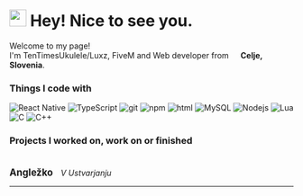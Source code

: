 <h1><img src="https://emojis.slackmojis.com/emojis/images/1531849430/4246/blob-sunglasses.gif?1531849430" width="30"/> Hey! Nice to see you.</h1>


<p>Welcome to my page! </br> I'm TenTimesUkulele/Luxz, FiveM and Web developer from <img src="https://cdn-icons-png.flaticon.com/512/206/206842.png" width="13"/> <b>Celje, Slovenia</b>. </p>
<h3>Things I code with</h3>
<p>
<img alt="React Native" src="https://img.shields.io/badge/-React%20Native-61DAFB?style=flat-square&logo=react&logoColor=white" />
<img alt="TypeScript" src="https://img.shields.io/badge/-TypeScript-007ACC?style=flat-square&logo=typescript&logoColor=white" />
<img alt="git" src="https://img.shields.io/badge/-Git-F05032?style=flat-square&logo=git&logoColor=white" />
<img alt="npm" src="https://img.shields.io/badge/-NPM-CB3837?style=flat-square&logo=npm&logoColor=white" />
<img alt="html" src="https://img.shields.io/badge/-HTML5-E34F26?style=flat-square&logo=html5&logoColor=white" />
<img alt="MySQL" src="https://img.shields.io/badge/-MySQL-4479A1?style=flat-square&logo=mysql&logoColor=white" />
<img alt="Nodejs" src="https://img.shields.io/badge/-Nodejs-43853d?style=flat-square&logo=Node.js&logoColor=white" />
<img alt="Lua" src="https://img.shields.io/badge/-Lua-2C2D72?style=flat-square&logo=lua&logoColor=white" />
<img alt="C" src="https://img.shields.io/badge/-C-A8B9CC?style=flat-square&logo=c&logoColor=white" />
<img alt="C++" src="https://img.shields.io/badge/-C++-00599C?style=flat-square&logo=c%2B%2B&logoColor=white" />
</p>
<h3>Projects I worked on, work on or finished<br><br></h3>
<p>
  <strong style="font-size: 1.2em; margin-right: 10px;">Angležko</strong>
  <em style="font-size: 1em;">V Ustvarjanju</em>
</p>

------------

